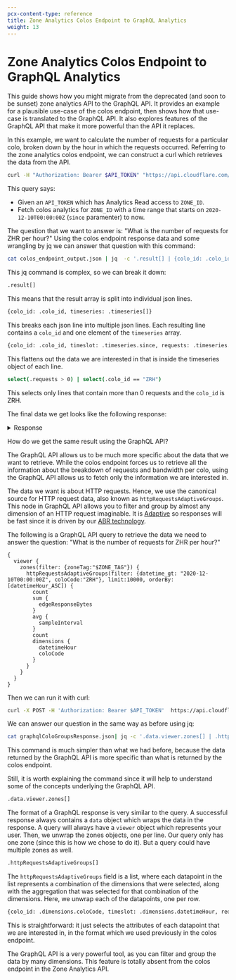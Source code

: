 ```yaml
---
pcx-content-type: reference
title: Zone Analytics Colos Endpoint to GraphQL Analytics
weight: 13
---
```


# Zone Analytics Colos Endpoint to GraphQL Analytics

This guide shows how you might migrate from the deprecated (and soon to be sunset) zone analytics API to the GraphQL API. It provides an example for a plausible use-case of the colos endpoint, then shows how that use-case is translated to the GraphQL API. It also explores features of the GraphQL API that make it more powerful than the API it replaces.

In this example, we want to calculate the number of requests for a particular colo, broken down by the hour in which the requests occurred. Referring to the zone analytics colos endpoint, we can construct a curl which retrieves the data from the API.

```bash
curl -H "Authorization: Bearer $API_TOKEN" "https://api.cloudflare.com/client/v4/zones/$ZONE_ID/analytics/colos?since=2020-12-10T00:00:00Z"  > colos_endpoint_output.json
```

This query says:

*   Given an `API_TOKEN` which has Analytics Read access to `ZONE_ID`.
*   Fetch colos analytics for `ZONE_ID` with a time range that starts on
    `2020-12-10T00:00:00Z` (`since` paramenter) to now.

The question that we want to answer is: "What is the number of requests for ZHR per hour?" Using the colos endpoint response data and some wrangling by jq we can answer that question with this command:

```bash
cat colos_endpoint_output.json | jq  -c '.result[] | {colo_id: .colo_id, timeseries: .timeseries[]} | {colo_id: .colo_id, timeslot: .timeseries.since, requests: .timeseries.requests.all, bandwidth: .timeseries.bandwidth.all} | select(.requests > 0) | select(.colo_id == "ZRH") '
```

This jq command is complex, so we can break it down:

```bash
.result[]
```

This means that the result array is split into individual json lines.

```bash
{colo_id: .colo_id, timeseries: .timeseries[]}
```

This breaks each json line into multiple json lines. Each resulting line contains a `colo_id` and one element of the `timeseries` array.

```bash
{colo_id: .colo_id, timeslot: .timeseries.since, requests: .timeseries.requests.all, bandwidth: .timeseries.bandwidth.all}
```

This flattens out the data we are interested in that is inside the timeseries
object of each line.

```bash
select(.requests > 0) | select(.colo_id == "ZRH")
```

This selects only lines that contain more than 0 requests and the `colo_id` is ZRH.

The final data we get looks like the following response:

<details>
<summary>Response</summary>
<div>

```json
{"colo_id":"ZRH","timeslot":"2020-12-10T00:00:00Z","requests":601,"bandwidth":683581}
{"colo_id":"ZRH","timeslot":"2020-12-10T01:00:00Z","requests":484,"bandwidth":550936}
{"colo_id":"ZRH","timeslot":"2020-12-10T02:00:00Z","requests":326,"bandwidth":370627}
{"colo_id":"ZRH","timeslot":"2020-12-10T03:00:00Z","requests":354,"bandwidth":402527}
{"colo_id":"ZRH","timeslot":"2020-12-10T04:00:00Z","requests":446,"bandwidth":507234}
{"colo_id":"ZRH","timeslot":"2020-12-10T05:00:00Z","requests":692,"bandwidth":787688}
{"colo_id":"ZRH","timeslot":"2020-12-10T06:00:00Z","requests":1474,"bandwidth":1676166}
{"colo_id":"ZRH","timeslot":"2020-12-10T07:00:00Z","requests":2839,"bandwidth":3226871}
{"colo_id":"ZRH","timeslot":"2020-12-10T08:00:00Z","requests":2953,"bandwidth":3358487}
{"colo_id":"ZRH","timeslot":"2020-12-10T09:00:00Z","requests":2550,"bandwidth":2901823}
{"colo_id":"ZRH","timeslot":"2020-12-10T10:00:00Z","requests":2203,"bandwidth":2504615}
...
```

</div>
</details>

How do we get the same result using the GraphQL API?

The GraphQL API allows us to be much more specific about the data that we want to retrieve. While the colos endpoint forces us to retrieve all the information about the breakdown of requests and bandwidth per colo, using the GraphQL API allows us to fetch only the information we are interested in.

The data we want is about HTTP requests. Hence, we use the canonical source for HTTP request data, also known as `httpRequestsAdaptiveGroups`. This node in GraphQL API allows you to filter and group by almost any dimension of an HTTP request imaginable. It is [Adaptive](/analytics/graphql-api/migration-guides/network-analytics-v2/about/#adaptive-bitrate-sampling) so responses will be fast since it is driven by our [ABR technology](https://blog.cloudflare.com/explaining-cloudflares-abr-analytics/).

The following is a GraphQL API query to retrieve the data we need to answer the question: "What is the number of requests for ZHR per hour?"

```text
{
  viewer {
    zones(filter: {zoneTag:"$ZONE_TAG"}) {
      httpRequestsAdaptiveGroups(filter: {datetime_gt: "2020-12-10T00:00:00Z", coloCode:"ZRH"}, limit:10000, orderBy: [datetimeHour_ASC]) {
        count
        sum {
          edgeResponseBytes
        }
        avg {
          sampleInterval
        }
        count
        dimensions {
          datetimeHour
          coloCode
        }
      }
    }
  }
}
```

Then we can run it with curl:

```bash
curl -X POST -H 'Authorization: Bearer $API_TOKEN'  https://api.cloudflare.com/client/v4/graphql -d "@./coloGroups.json" > graphqlColoGroupsResponse.json
```

We can answer our question in the same way as before using jq:

```bash
cat graphqlColoGroupsResponse.json| jq -c '.data.viewer.zones[] | .httpRequestsAdaptiveGroups[] | {colo_id: .dimensions.coloCode, timeslot: .dimensions.datetimeHour, requests: .count, bandwidth: .sum.edgeResponseBytes}'
```

This command is much simpler than what we had before, because the data returned by the GraphQL API is more specific than what is returned by the colos endpoint.

Still, it is worth explaining the command since it will help to understand some of the concepts underlying the GraphQL API.

```bash
.data.viewer.zones[]
```

The format of a GraphQL response is very similar to the query. A successful response always contains a `data` object which wraps the data in the response. A query will always have a `viewer` object which represents your user. Then, we unwrap the zones objects, one per line. Our query only has one zone (since this is how we chose to do it). But a query could have multiple zones as well.

```bash
.httpRequestsAdaptiveGroups[]
```

The `httpRequestsAdaptiveGroups` field is a list, where each datapoint in the list represents a combination of the dimensions that were selected, along with the aggregation that was selected for that combination of the dimensions. Here, we unwrap each of the datapoints, one per row.

```bash
{colo_id: .dimensions.coloCode, timeslot: .dimensions.datetimeHour, requests: .count, bandwidth: .sum.edgeResponseBytes}
```

This is straightforward: it just selects the attributes of each datapoint that we are interested in, in the format which we used previously in the colos endpoint.

The GraphQL API is a very powerful tool, as you can filter and group the data by many dimensions. This feature is totally absent from the colos endpoint in the Zone Analytics API.
